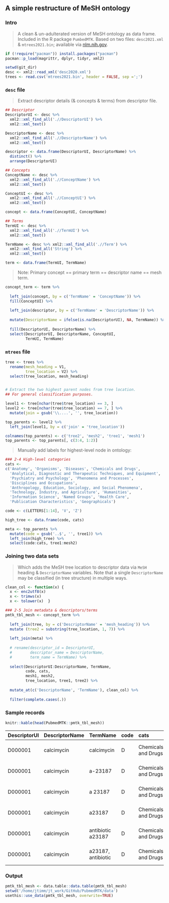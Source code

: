 ## A simple restructure of MeSH ontology

### Intro

> A clean & un-adulterated version of MeSH ontology as data frame.
> Included in the R package `PumbedMTK`. Based on two files:
> `desc2021.xml` & `mtrees2021.bin`; available via
> [nlm.nih.gov](https://www.nlm.nih.gov/databases/download/mesh.html).

``` r
if (!require("pacman")) install.packages("pacman")
pacman::p_load(magrittr, dplyr, tidyr, xml2)

setwd(git_dir)
desc <- xml2::read_xml('desc2020.xml')
trees <- read.csv('mtrees2021.bin', header = FALSE, sep =';')
```

### `desc` file

> Extract descriptor details (& concepts & terms) from descriptor file.

``` r
## Descriptor
DescriptorUI <- desc %>% 
  xml2::xml_find_all('.//DescriptorUI') %>% 
  xml2::xml_text()

DescriptorName <- desc %>% 
  xml2::xml_find_all('.//DescriptorName') %>%  
  xml2::xml_text() 

descriptor <- data.frame(DescriptorUI, DescriptorName) %>%
  distinct() %>% 
  arrange(DescriptorUI)

## Concepts
ConceptName <- desc %>% 
  xml2::xml_find_all('.//ConceptName') %>%  
  xml2::xml_text()

ConceptUI <- desc %>% 
  xml2::xml_find_all('.//ConceptUI') %>%  
  xml2::xml_text()

concept <- data.frame(ConceptUI, ConceptName)

## Terms
TermUI <- desc %>% 
  xml2::xml_find_all('.//TermUI') %>%  
  xml2::xml_text() 

TermName <- desc %>% xml2::xml_find_all('.//Term') %>%  
  xml2::xml_find_all('String') %>%
  xml2::xml_text()

term <- data.frame(TermUI, TermName) 
```

> Note: Primary concept == primary term == descriptor name == mesh term.

``` r
concept_term <- term %>%
  
  left_join(concept, by = c('TermName' = 'ConceptName')) %>%
  fill(ConceptUI) %>%
  
  left_join(descriptor, by = c('TermName' = 'DescriptorName')) %>%
  
  mutate(DescriptorName = ifelse(is.na(DescriptorUI), NA, TermName)) %>%
  
  fill(DescriptorUI, DescriptorName) %>%
  select(DescriptorUI, DescriptorName, ConceptUI,
         TermUI, TermName)
```

### `mtrees` file

``` r
tree <- trees %>%
  rename(mesh_heading = V1,
         tree_location = V2) %>%
  select(tree_location, mesh_heading)


# Extract the two highest parent nodes from tree location.  
## For general classification purposes.  

level1 <- tree[nchar(tree$tree_location) == 3, ]
level2 <- tree[nchar(tree$tree_location) == 7, ] %>%
  mutate(join = gsub('\\....', '', tree_location))

top_parents <- level2 %>%
  left_join(level1, by = c('join' = 'tree_location'))

colnames(top_parents) <- c('tree2', 'mesh2', 'tree1', 'mesh1')
top_parents <- top_parents[, c(3:4, 1:2)]
```

> Manually add labels for highest-level node in ontology:

``` r
### 2-4 High-level categories
cats <- 
c('Anatomy', 'Organisms', 'Diseases', 'Chemicals and Drugs',
  'Analytical, Diagnostic and Therapeutic Techniques, and Equipment', 
  'Psychiatry and Psychology', 'Phenomena and Processes', 
  'Disciplines and Occupations', 
  'Anthropology, Education, Sociology, and Social Phenomena', 
  'Technology, Industry, and Agriculture', 'Humanities', 
  'Information Science', 'Named Groups', 'Health Care',
  'Publication Characteristics', 'Geographicals')

code <- c(LETTERS[1:14], 'V', 'Z')

high_tree <- data.frame(code, cats)

meta <- top_parents %>%
  mutate(code = gsub('..$', '', tree1)) %>%
  left_join(high_tree) %>%
  select(code:cats, tree1:mesh2)
```

### Joining two data sets

> Which adds the MeSH tree location to descriptor data via `MeSH`
> heading & `DescriptorName` variables. Note that a single
> `DescriptorName` may be classified (in tree structure) in multiple
> ways.

``` r
clean_col <- function(x) {
  x <- enc2utf8(x)
  x <- trimws(x)
  x <- tolower(x)  }

### 2-5 Join metadata & descriptors/terms
pmtk_tbl_mesh <- concept_term %>%
  
  left_join(tree, by = c('DescriptorName' = 'mesh_heading')) %>%
  mutate (tree2 = substring(tree_location, 1, 7)) %>%
  
  left_join(meta) %>%
  
  # rename(descriptor_id = DescriptorUI,
  #        descriptor_name = DescriptorName,
  #        term_name = TermName) %>%
 
  select(DescriptorUI:DescriptorName, TermName, 
         code, cats,
         mesh1, mesh2,
         tree_location, tree1, tree2) %>%
  
  mutate_at(c('DescriptorName', 'TermName'), clean_col) %>%
  
  filter(complete.cases(.))
```

### Sample records

``` r
knitr::kable(head(PubmedMTK::pmtk_tbl_mesh))
```

| DescriptorUI | DescriptorName | TermName           | code | cats                | mesh1                  | mesh2                              | tree_location       | tree1 | tree2   |
|:-------------|:---------------|:-------------------|:-----|:--------------------|:-----------------------|:-----------------------------------|:--------------------|:------|:--------|
| D000001      | calcimycin     | calcimycin         | D    | Chemicals and Drugs | Heterocyclic Compounds | Heterocyclic Compounds, Fused-Ring | D03.633.100.221.173 | D03   | D03.633 |
| D000001      | calcimycin     | a-23187            | D    | Chemicals and Drugs | Heterocyclic Compounds | Heterocyclic Compounds, Fused-Ring | D03.633.100.221.173 | D03   | D03.633 |
| D000001      | calcimycin     | a 23187            | D    | Chemicals and Drugs | Heterocyclic Compounds | Heterocyclic Compounds, Fused-Ring | D03.633.100.221.173 | D03   | D03.633 |
| D000001      | calcimycin     | a23187             | D    | Chemicals and Drugs | Heterocyclic Compounds | Heterocyclic Compounds, Fused-Ring | D03.633.100.221.173 | D03   | D03.633 |
| D000001      | calcimycin     | antibiotic a23187  | D    | Chemicals and Drugs | Heterocyclic Compounds | Heterocyclic Compounds, Fused-Ring | D03.633.100.221.173 | D03   | D03.633 |
| D000001      | calcimycin     | a23187, antibiotic | D    | Chemicals and Drugs | Heterocyclic Compounds | Heterocyclic Compounds, Fused-Ring | D03.633.100.221.173 | D03   | D03.633 |

### Output

``` r
pmtk_tbl_mesh <- data.table::data.table(pmtk_tbl_mesh)
setwd('/home/jtimm/jt_work/GitHub/PubmedMTK/data')
usethis::use_data(pmtk_tbl_mesh, overwrite=TRUE)
```
